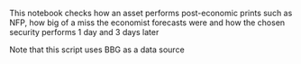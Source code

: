 This notebook checks how an asset performs post-economic prints such as NFP, how big of a miss the economist forecasts were and how the chosen security performs 1 day and 3 days later

Note that this script uses BBG as a data source
